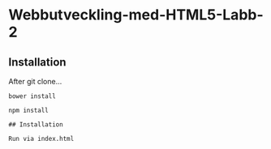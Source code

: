 # Webbutveckling-med-HTML5-Labb-2

## Installation

After git clone…
```
bower install

npm install

## Installation

Run via index.html
